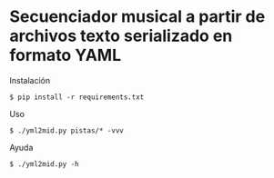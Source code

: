 # Secuenciador musical a partir de archivos texto serializado en formato YAML

Instalación
```
$ pip install -r requirements.txt
```

Uso
```
$ ./yml2mid.py pistas/* -vvv 
```

Ayuda
```
$ ./yml2mid.py -h 
```
